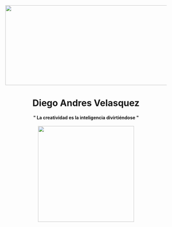 
<div id="header" align="center">


<div  id="gifs">

<img src="https://media.giphy.com/media/eCwAEs05phtK/giphy.gif" width="822px" height="250px">
</div>

<h1>Diego Andres Velasquez</h1>
<h4>" La creatividad es la inteligencia divirtiéndose "</h4>
  <img src="https://media.giphy.com/media/0lGElDgkbXFRKXsAro/giphy-downsized-large.gif"  width="300px">
</div>


